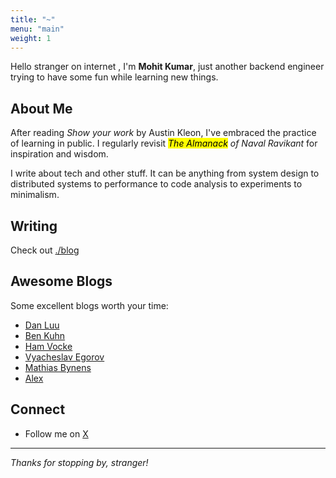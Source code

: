 ```yaml
---
title: "~"
menu: "main"
weight: 1
---
```


Hello stranger on internet , I'm **Mohit Kumar**, just another backend engineer trying to have some fun while learning new things.


## About Me

After reading *Show your work* by Austin Kleon, I've embraced the practice of learning in public. I regularly revisit *<mark>The Almanack</mark> of Naval Ravikant* for inspiration and wisdom.

I write about tech and other stuff. It can be anything from system design to distributed systems to performance to code analysis to experiments to minimalism.

## Writing

Check out [./blog](/blog)

## Awesome Blogs

Some excellent blogs worth your time:

- [Dan Luu](https://danluu.com/)
- [Ben Kuhn](https://benkuhn.net/)
- [Ham Vocke](https://hamvocke.com/)
- [Vyacheslav Egorov](https://mrale.ph/blog/)
- [Mathias Bynens](https://mathiasbynens.be/notes)
- [Alex](https://alexwlchan.net/)

## Connect

- Follow me on [X](https://x.com/shkcvd)

---

*Thanks for stopping by, stranger!*